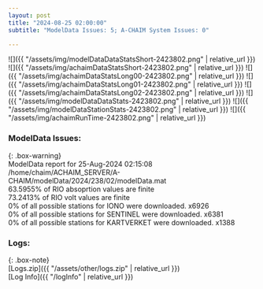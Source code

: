 ```yaml
---
layout: post
title: "2024-08-25 02:00:00"
subtitle: "ModelData Issues: 5; A-CHAIM System Issues: 0"

---
```


![]({{ "/assets/img/modelDataDataStatsShort-2423802.png" | relative_url }})
![]({{ "/assets/img/achaimDataStatsShort-2423802.png" | relative_url }})
![]({{ "/assets/img/achaimDataStatsLong00-2423802.png" | relative_url }})
![]({{ "/assets/img/achaimDataStatsLong01-2423802.png" | relative_url }})
![]({{ "/assets/img/achaimDataStatsLong02-2423802.png" | relative_url }})
![]({{ "/assets/img/modelDataDataStats-2423802.png" | relative_url }})
![]({{ "/assets/img/modelDataStationStats-2423802.png" | relative_url }})
![]({{ "/assets/img/achaimRunTime-2423802.png" | relative_url }})


### ModelData Issues:  
  
{: .box-warning}  
 ModelData report for 25-Aug-2024 02:15:08   
 /home/chaim/ACHAIM_SERVER/A-CHAIM/modelData/2024/238/02/modelData.mat   
 63.5955% of RIO absoprtion values are finite   
 73.2413% of RIO volt values are finite   
 0% of all possible stations for IONO were downloaded. x6926   
 0% of all possible stations for SENTINEL were downloaded. x6381   
 0% of all possible stations for KARTVERKET were downloaded. x1388   
  


### Logs:  
  
{: .box-note}  
[Logs.zip]({{ "/assets/other/logs.zip" | relative_url }})  
[Log Info]({{ "/logInfo" | relative_url }})  
